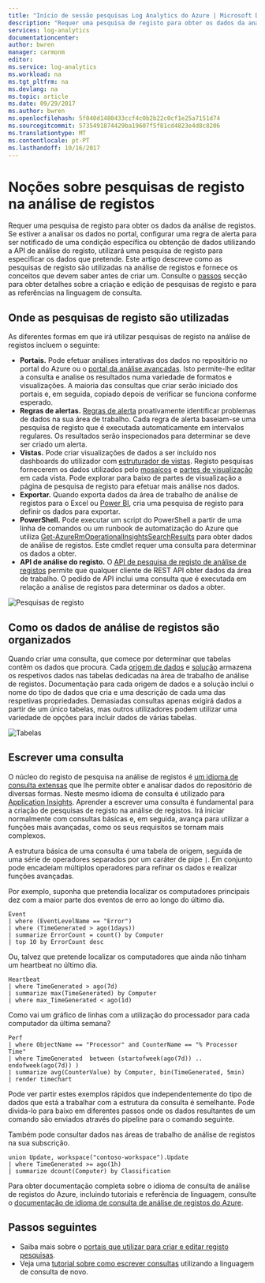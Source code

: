 ```yaml
---
title: "Início de sessão pesquisas Log Analytics do Azure | Microsoft Docs"
description: "Requer uma pesquisa de registo para obter os dados da análise de registos.  Este artigo descreve a forma como o novo registo pesquisas são utilizadas na análise de registos e fornece os conceitos que tem de compreender antes de criar um."
services: log-analytics
documentationcenter: 
author: bwren
manager: carmonm
editor: 
ms.service: log-analytics
ms.workload: na
ms.tgt_pltfrm: na
ms.devlang: na
ms.topic: article
ms.date: 09/29/2017
ms.author: bwren
ms.openlocfilehash: 5f040d1480433ccf4c0b2b22c0cf1e25a7151d74
ms.sourcegitcommit: 5735491874429ba19607f5f81cd4823e4d8c8206
ms.translationtype: MT
ms.contentlocale: pt-PT
ms.lasthandoff: 10/16/2017
---
```

# <a name="understanding-log-searches-in-log-analytics"></a>Noções sobre pesquisas de registo na análise de registos

Requer uma pesquisa de registo para obter os dados da análise de registos.  Se estiver a analisar os dados no portal, configurar uma regra de alerta para ser notificado de uma condição específica ou obtenção de dados utilizando a API de análise do registo, utilizará uma pesquisa de registo para especificar os dados que pretende.  Este artigo descreve como as pesquisas de registo são utilizadas na análise de registos e fornece os conceitos que devem saber antes de criar um. Consulte o [passos](#next-steps) secção para obter detalhes sobre a criação e edição de pesquisas de registo e para as referências na linguagem de consulta.

## <a name="where-log-searches-are-used"></a>Onde as pesquisas de registo são utilizadas

As diferentes formas em que irá utilizar pesquisas de registo na análise de registos incluem o seguinte:

- **Portais.** Pode efetuar análises interativas dos dados no repositório no portal do Azure ou o [portal da análise avançadas](https://go.microsoft.com/fwlink/?linkid=856587).  Isto permite-lhe editar a consulta e analise os resultados numa variedade de formatos e visualizações.  A maioria das consultas que criar serão iniciado dos portais e, em seguida, copiado depois de verificar se funciona conforme esperado.
- **Regras de alertas.** [Regras de alerta](log-analytics-alerts.md) proativamente identificar problemas de dados na sua área de trabalho.  Cada regra de alerta baseiam-se uma pesquisa de registo que é executada automaticamente em intervalos regulares.  Os resultados serão inspecionados para determinar se deve ser criado um alerta.
- **Vistas.**  Pode criar visualizações de dados a ser incluído nos dashboards do utilizador com [estruturador de vistas](log-analytics-view-designer.md).  Registo pesquisas fornecerem os dados utilizados pelo [mosaicos](log-analytics-view-designer-tiles.md) e [partes de visualização](log-analytics-view-designer-parts.md) em cada vista.  Pode explorar para baixo de partes de visualização a página de pesquisa de registo para efetuar mais análise nos dados.
- **Exportar.**  Quando exporta dados da área de trabalho de análise de registos para o Excel ou [Power BI](log-analytics-powerbi.md), cria uma pesquisa de registo para definir os dados para exportar.
- **PowerShell.** Pode executar um script do PowerShell a partir de uma linha de comandos ou um runbook de automatização do Azure que utiliza [Get-AzureRmOperationalInsightsSearchResults](https://docs.microsoft.com/powershell/module/azurerm.operationalinsights/get-azurermoperationalinsightssearchresults?view=azurermps-4.0.0) para obter dados de análise de registos.  Este cmdlet requer uma consulta para determinar os dados a obter.
- **API de análise do registo.**  O [API de pesquisa de registo de análise de registos](log-analytics-log-search-api.md) permite que qualquer cliente de REST API obter dados da área de trabalho.  O pedido de API inclui uma consulta que é executada em relação a análise de registos para determinar os dados a obter.

![Pesquisas de registo](media/log-analytics-log-search-new/log-search-overview.png)

## <a name="how-log-analytics-data-is-organized"></a>Como os dados de análise de registos são organizados
Quando criar uma consulta, que comece por determinar que tabelas contêm os dados que procura. Cada [origem de dados](log-analytics-data-sources.md) e [solução](../operations-management-suite/operations-management-suite-solutions.md) armazena os respetivos dados nas tabelas dedicadas na área de trabalho de análise de registos.  Documentação para cada origem de dados e a solução inclui o nome do tipo de dados que cria e uma descrição de cada uma das respetivas propriedades.  Demasiadas consultas apenas exigirá dados a partir de um único tabelas, mas outros utilizadores podem utilizar uma variedade de opções para incluir dados de várias tabelas.

![Tabelas](media/log-analytics-log-search-new/queries-tables.png)


## <a name="writing-a-query"></a>Escrever uma consulta
O núcleo do registo de pesquisa na análise de registos é [um idioma de consulta extensas](https://docs.loganalytics.io/) que lhe permite obter e analisar dados do repositório de diversas formas.  Neste mesmo idioma de consulta é utilizado para [Application Insights](../application-insights/app-insights-analytics.md).  Aprender a escrever uma consulta é fundamental para a criação de pesquisas de registo na análise de registos.  Irá iniciar normalmente com consultas básicas e, em seguida, avança para utilizar a funções mais avançadas, como os seus requisitos se tornam mais complexos.

A estrutura básica de uma consulta é uma tabela de origem, seguida de uma série de operadores separados por um caráter de pipe `|`.  Em conjunto pode encadeiam múltiplos operadores para refinar os dados e realizar funções avançadas.

Por exemplo, suponha que pretendia localizar os computadores principais dez com a maior parte dos eventos de erro ao longo do último dia.

    Event
    | where (EventLevelName == "Error")
    | where (TimeGenerated > ago(1days))
    | summarize ErrorCount = count() by Computer
    | top 10 by ErrorCount desc

Ou, talvez que pretende localizar os computadores que ainda não tinham um heartbeat no último dia.

    Heartbeat
    | where TimeGenerated > ago(7d)
    | summarize max(TimeGenerated) by Computer
    | where max_TimeGenerated < ago(1d)  

Como vai um gráfico de linhas com a utilização do processador para cada computador da última semana?

    Perf
    | where ObjectName == "Processor" and CounterName == "% Processor Time"
    | where TimeGenerated  between (startofweek(ago(7d)) .. endofweek(ago(7d)) )
    | summarize avg(CounterValue) by Computer, bin(TimeGenerated, 5min)
    | render timechart    

Pode ver partir estes exemplos rápidos que independentemente do tipo de dados que está a trabalhar com a estrutura da consulta é semelhante.  Pode divida-lo para baixo em diferentes passos onde os dados resultantes de um comando são enviados através do pipeline para o comando seguinte.

Também pode consultar dados nas áreas de trabalho de análise de registos na sua subscrição.

    union Update, workspace("contoso-workspace").Update
    | where TimeGenerated >= ago(1h)
    | summarize dcount(Computer) by Classification 


Para obter documentação completa sobre o idioma de consulta de análise de registos do Azure, incluindo tutoriais e referência de linguagem, consulte o [documentação de idioma de consulta de análise de registos do Azure](https://docs.loganalytics.io/).

## <a name="next-steps"></a>Passos seguintes

- Saiba mais sobre o [portais que utilizar para criar e editar registo pesquisas](log-analytics-log-search-portals.md).
- Veja uma [tutorial sobre como escrever consultas](log-analytics-tutorial-viewdata.md) utilizando a linguagem de consulta de novo.

